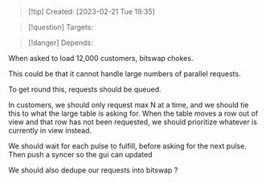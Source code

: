 
>[!tip] Created: [2023-02-21 Tue 19:35]

>[!question] Targets: 

>[!danger] Depends: 

When asked to load 12,000 customers, bitswap chokes.

This could be that it cannot handle large numbers of parallel requests.

To get round this, requests should be queued.

In customers, we should only request max N at a time, and we should tie this to what the large table is asking for.  When the table moves a row out of view and that row has not been requested, we should prioritize whatever is currently in view instead.

We should wait for each pulse to fulfill, before asking for the next pulse.  Then push a syncer so the gui can updated

We should also dedupe our requests into bitswap ?